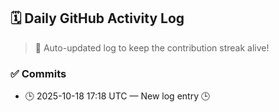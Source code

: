 ## 🗓️ Daily GitHub Activity Log

> 🤖 Auto-updated log to keep the contribution streak alive!

### ✅ Commits

- 🕒 2025-10-18 17:18 UTC — New log entry 🕒

